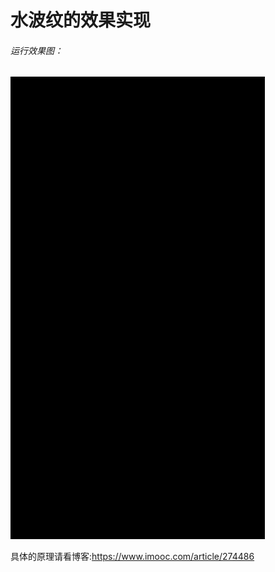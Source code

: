 # 水波纹的效果实现


###### 运行效果图：
![enter image description here](https://github.com/nickgao1986/WaveHeader/blob/master/22.gif)

具体的原理请看博客:https://www.imooc.com/article/274486